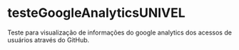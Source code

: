 # testeGoogleAnalyticsUNIVEL
Teste para visualização de informações do google analytics dos acessos de usuários através do GitHub.

